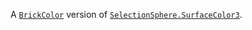 A [`BrickColor`](https://create.roblox.com/docs/reference/engine/datatypes/BrickColor) version of [`SelectionSphere.SurfaceColor3`](https://create.roblox.com/docs/reference/engine/classes/SelectionSphere#SurfaceColor3).